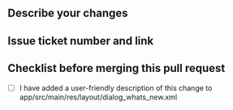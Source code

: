 ## Describe your changes

## Issue ticket number and link

## Checklist before merging this pull request

- [ ] I have added a user-friendly description of this change to app/src/main/res/layout/dialog_whats_new.xml
